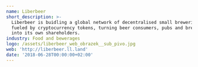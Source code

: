 ```yaml
---
name: Liberbeer
short_description: >-
  Liberbeer is buidling a global network of decentralised small breweries,
  fueled by cryptocurrency tokens, turning beer consumers, pubs and breweries
  into its own shareholders. 
industry: Food and bewerages
logo: /assets/liberbeer_web_obrazek__sub_pivo.jpg
web: 'http://liberbeer.ll.land'
date: '2018-06-28T00:00:00+02:00'
---
```


